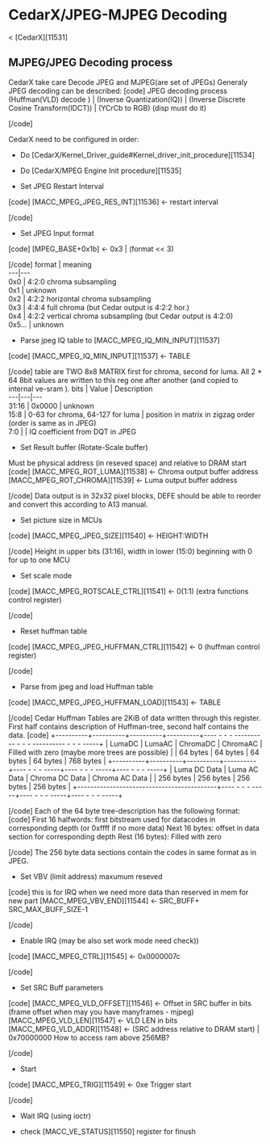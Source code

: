 # CedarX/JPEG-MJPEG Decoding
< [CedarX][11531]
 
## MJPEG/JPEG Decoding process
CedarX take care Decode JPEG and MJPEG(are set of JPEGs) 
Generaly JPEG decoding can be described: 
[code] 
    JPEG decoding process
    (Huffman(VLD) decode )
            |
    (Inverse Quantization(IQ))
            |
    (Inverse Discrete Cosine Transform(IDCT)) 
            |
    (YCrCb to RGB) (disp must do it)
    
[/code]
  
CedarX need to be configured in order: 
  * Do [CedarX/Kernel_Driver_guide#Kernel_driver_init_procedure][11534]

  * Do [CedarX/MPEG Engine Init procedure][11535]

  

  * Set JPEG Restart Interval

[code] 
    [MACC_MPEG_JPEG_RES_INT][11536] <- restart interval
    
[/code]
  * Set JPEG Input format

[code] 
    [MPEG_BASE+0x1b] <- 0x3 | (format << 3)
    
[/code]
format  | meaning   
---|---  
0x0  | 4:2:0 chroma subsampling   
0x1  | unknown   
0x2  | 4:2:2 horizontal chroma subsampling   
0x3  | 4:4:4 full chroma (but Cedar output is 4:2:2 hor.)   
0x4  | 4:2:2 vertical chroma subsampling (but Cedar output is 4:2:0)   
0x5...  | unknown   
  * Parse jpeg IQ table to [MACC_MPEG_IQ_MIN_INPUT][11537]

[code] 
    [MACC_MPEG_IQ_MIN_INPUT][11537] <- TABLE
    
[/code]
table are TWO 8x8 MATRIX first for chroma, second for luma. All 2 * 64 8bit values are written to this reg one after another (and copied to internal ve-sram ). 
bits  | Value  | Description   
---|---|---  
31:16  | 0x0000  | unknown   
15:8  | 0-63 for chroma, 64-127 for luma  | position in matrix in zigzag order (order is same as in JPEG)   
7:0  |  | IQ coefficient from DQT in JPEG   
  

  * Set Result buffer (Rotate-Scale buffer)

Must be physical address (in reseved space) and relative to DRAM start 
[code] 
    [MACC_MPEG_ROT_LUMA][11538] <- Chroma output buffer address
    [MACC_MPEG_ROT_CHROMA][11539] <- Luma output buffer address
    
[/code]
Data output is in 32x32 pixel blocks, DEFE should be able to reorder and convert this according to A13 manual. 
  * Set picture size in MCUs

[code] 
    [MACC_MPEG_JPEG_SIZE][11540] <- HEIGHT:WIDTH
    
[/code]
Height in upper bits (31:16), width in lower (15:0) beginning with 0 for up to one MCU 
  * Set scale mode

[code] 
    [MACC_MPEG_ROTSCALE_CTRL][11541] <- 0(1:1) (extra functions control register)
    
[/code]
  * Reset huffman table

[code] 
    [MACC_MPEG_JPEG_HUFFMAN_CTRL][11542] <- 0 (huffman control register)
    
[/code]
  * Parse from jpeg and load Huffman table

[code] 
    [MACC_MPEG_JPEG_HUFFMAN_LOAD][11543] <- TABLE
    
[/code]
Cedar Huffman Tables are 2KiB of data written through this register. First half contains description of Huffman-tree, second half contains the data. 
[code] 
    +----------+----------+----------+----------+---- - - - ---------- - - - ---------- - - - -----+
    |  LumaDC  |  LumaAC  | ChromaDC | ChromaAC | Filled with zero (maybe more trees are possible) |
    | 64 bytes | 64 bytes | 64 bytes | 64 bytes |                    768 bytes                     |
    +----------+----------+----------+----------+---- - - - -----+---- - - - -----+---- - - - -----+
    |                Luma DC Data               |  Luma AC Data  | Chroma DC Data | Chroma AC Data |
    |                  256 bytes                |   256 bytes    |   256 bytes    |   256 bytes    |
    +-------------------------------------------+---- - - - -----+---- - - - -----+---- - - - -----+
    
[/code]
Each of the 64 byte tree-description has the following format: 
[code] 
    First 16 halfwords: first bitstream used for datacodes in corresponding depth (or 0xffff if no more data)
    Next 16 bytes: offset in data section for corresponding depth
    Rest (16 bytes): Filled with zero
    
[/code]
The 256 byte data sections contain the codes in same format as in JPEG. 
  * Set VBV (limit address) maxumum reseved

[code] 
    this is for IRQ when we need more data than reserved in mem for new part
    [MACC_MPEG_VBV_END][11544] <- SRC_BUFF+ SRC_MAX_BUFF_SIZE-1
    
[/code]
  * Enable IRQ (may be also set work mode need check))

[code] 
    [MACC_MPEG_CTRL][11545] <- 0x0000007c
    
[/code]
  * Set SRC Buff parameters

  

[code] 
    [MACC_MPEG_VLD_OFFSET][11546] <- Offset in SRC buffer in bits (frame offset when may you have manyframes - mjpeg)
    [MACC_MPEG_VLD_LEN][11547] <- VLD LEN in bits
    [MACC_MPEG_VLD_ADDR][11548] <- (SRC address relative to DRAM start) | 0x70000000   How to access ram above 256MB?
    
[/code]
  

  * Start

[code] 
    [MACC_MPEG_TRIG][11549] <- 0xe  Trigger start
    
[/code]
  * Wait IRQ (using ioctr)

  * check [MACC_VE_STATUS][11550] register for finush

